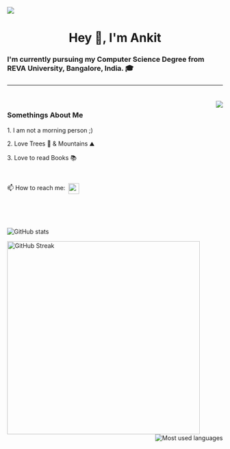 ![](https://komarev.com/ghpvc/?username=ankitksh81)

<h1 align="center">Hey 👋, I'm Ankit</h1>

<h3 align="left">I'm currently pursuing my Computer Science Degree from REVA University, Bangalore, India.  🎓<h3>
<hr>
<br />
<img align="right" src="https://media.giphy.com/media/ZVik7pBtu9dNS/giphy.gif" />
  
<h3 align="left">Somethings About Me</h3>
  <p align="left">1. I am not a morning person ;) </p>
  <p align="left">2. Love Trees 🌳 & Mountains ⛰️ </p>
  <p align="left">3. Love to read Books 📚 </p>
  
  <br />
  
  📫 How to reach me:&nbsp; <a href="https://linkedin.com/in/ankitksh81" target="blank"><img align="center" src="https://i.pinimg.com/originals/de/b4/6f/deb46f02a59e3b3a2aa58fac16290d63.gif"   alt="ankitksh81" height="25" width="25" /></a> &nbsp;

<br />
<br />
<br />
<div>
  <p align="left">
    <img src="https://github-readme-stats.vercel.app/api?username=ankitksh81&show_icons=true&count_private=true&hide=contribs,issues&theme=radical" alt="GitHub stats"/>
  </p>
  <p align="left">
    <img align="left" src="https://github-readme-streak-stats.herokuapp.com/?user=ankitksh81&theme=blue-green" alt="GitHub Streak" width="450px" />
<!--     <br /> -->
    <img align="right" src="https://github-readme-stats.vercel.app/api/top-langs/?username=ankitksh81&layout=compact&hide=makefile&theme=blue-green" alt="Most used languages" />
  </p>
  
</div>
